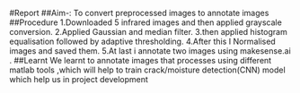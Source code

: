 #Report
##Aim-: To convert preprocessed images to annotate images
##Procedure
1.Downloaded 5 infrared images and then applied grayscale conversion.
2.Applied Gaussian and median filter.
3.then applied histogram equalisation followed by adaptive thresholding.
4.After this I Normalised images and saved them.
5.At last i annotate two images using makesense.ai .
##Learnt
We learnt to annotate images that processes using different matlab tools ,which will help to train crack/moisture detection(CNN) model which help us in project development
